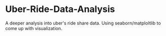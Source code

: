 # Uber-Ride-Data-Analysis
A deeper analysis into uber's ride share data. Using seaborn/matploltlib to come up with visualization. 
